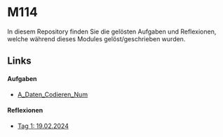 # M114

In diesem Repository finden Sie die gelösten Aufgaben und Reflexionen, welche während dieses Modules gelöst/geschrieben wurden.

## Links

#### Aufgaben

- [A_Daten_Codieren_Num](Aufgaben/A_Daten_Codieren_Num.md)


#### Reflexionen

- [Tag 1: 19.02.2024](Reflexion/19022024.md)
